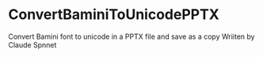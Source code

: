 # ConvertBaminiToUnicodePPTX
Convert Bamini font to unicode in a PPTX file and save as a copy
Wriiten by Claude Spnnet
